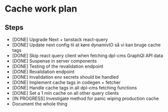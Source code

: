 # Cache work plan

## Steps

* [DONE] Upgrade Next + tanstack react-query
* [DONE] Update next config til at køre dynamivIO så vi kan bruge cache tags
* [DONE] Skip react query client when fetching dpl-cms GraphQl API data
* [DONE] Suspense in server components
* [DONE] Testing of the revalidation endpoint
* [DONE] Revalidation endpoint
* [DONE] Invalidation env secrets should be handled
* [DONE] Implement cache tags in codegen + fetcher
* [DONE] Handle cache tags in all dpl-cms fetching functions
* [DONE] Set a 1 min cache on all other query clients
* [IN PROGRESS] Investigate method for panic wiping production cache
* Document the whole thing
